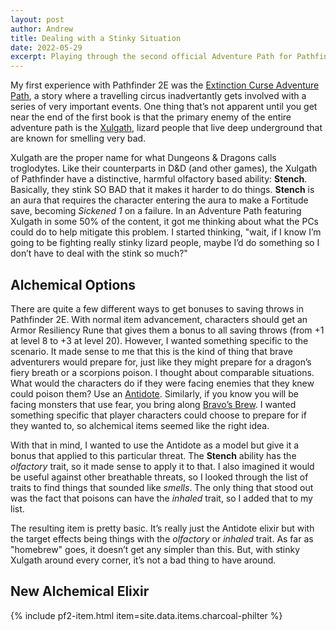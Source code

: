 ```yaml
---
layout: post
author: Andrew
title: Dealing with a Stinky Situation
date: 2022-05-29
excerpt: Playing through the second official Adventure Path for Pathfinder 2E, I discovered that I needed a custom item to fill an obvious need that came up. Here, I present a simple alchemical item designed to supplement characters in situations with odorous monsters.
---
```


My first experience with Pathfinder 2E was the [Extinction Curse Adventure Path](https://paizo.com/store/pathfinder/adventures/adventurePath/extinctioncurse), a story where a travelling circus inadvertantly gets involved with a series of very important events. One thing that’s not apparent until you get near the end of the first book is that the primary enemy of the entire adventure path is the [Xulgath](https://2e.aonprd.com/MonsterFamilies.aspx?ID=102), lizard people that live deep underground that are known for smelling very bad.

Xulgath are the proper name for what Dungeons & Dragons calls troglodytes. Like their counterparts in D&D (and other games), the Xulgath of Pathfinder have a distinctive, harmful olfactory based ability: **Stench**. Basically, they stink SO BAD that it makes it harder to do things. **Stench** is an aura that requires the character entering the aura to make a Fortitude save, becoming _Sickened 1_ on a failure. In an Adventure Path featuring Xulgath in some 50% of the content, it got me thinking about what the PCs could do to help mitigate this problem. I started thinking, "wait, if I know I’m going to be fighting really stinky lizard people, maybe I’d do something so I don’t have to deal with the stink so much?"

## Alchemical Options

There are quite a few different ways to get bonuses to saving throws in Pathfinder 2E. With normal item advancement, characters should get an <item>Armor Resiliency Rune</item> that gives them a bonus to all saving throws (from +1 at level 8 to +3 at level 20). However, I wanted something specific to the scenario. It made sense to me that this is the kind of thing that brave adventurers would prepare for, just like they might prepare for a dragon’s fiery breath or a scorpions poison. I thought about comparable situations. What would the characters do if they were facing enemies that they knew could poison them? Use an [<item>Antidote</item>](https://2e.aonprd.com/Equipment.aspx?ID=80). Similarly, if you know you will be facing monsters that use fear, you bring along [<item>Bravo’s Brew</item>](https://2e.aonprd.com/Equipment.aspx?ID=84). I wanted something specific that player characters could choose to prepare for if they wanted to, so alchemical items seemed like the right idea.

With that in mind, I wanted to use the <item>Antidote</item> as a model but give it a bonus that applied to this particular threat. The **Stench** ability has the _olfactory_ trait, so it made sense to apply it to that. I also imagined it would be useful against other breathable threats, so I looked through the list of traits to find things that sounded like _smells_. The only thing that stood out was the fact that poisons can have the _inhaled_ trait, so I added that to my list.

The resulting item is pretty basic. It’s really just the <item>Antidote</item> elixir but with the target effects being things with the _olfactory_ or _inhaled_ trait. As far as "homebrew" goes, it doesn’t get any simpler than this. But, with stinky Xulgath around every corner, it’s not a bad thing to have around.

## New Alchemical Elixir

<div class="pathfinder-back">
    {% include pf2-item.html item=site.data.items.charcoal-philter %}
</div>
